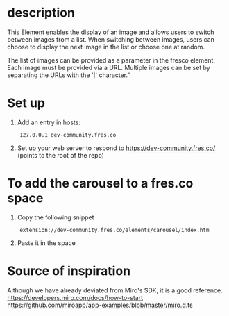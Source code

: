 # description

This Element enables the display of an image and allows users to switch between images from a list.
When switching between images, users can choose to display the next image in the list or choose one at random.

The list of images can be provided as a parameter in the fresco element. Each image must be provided via a URL. Multiple images can be set by separating the URLs with the '|' character."

# Set up

1. Add an entry in hosts:

```
    127.0.0.1 dev-community.fres.co
```

2. Set up your web server to respond to https://dev-community.fres.co/ (points to the root of the repo)

# To add the carousel to a fres.co space

1. Copy the following snippet

```
    extension://dev-community.fres.co/elements/carousel/index.htm
```

2. Paste it in the space

# Source of inspiration

Although we have already deviated from Miro's SDK, it is a good reference.
https://developers.miro.com/docs/how-to-start
https://github.com/miroapp/app-examples/blob/master/miro.d.ts
